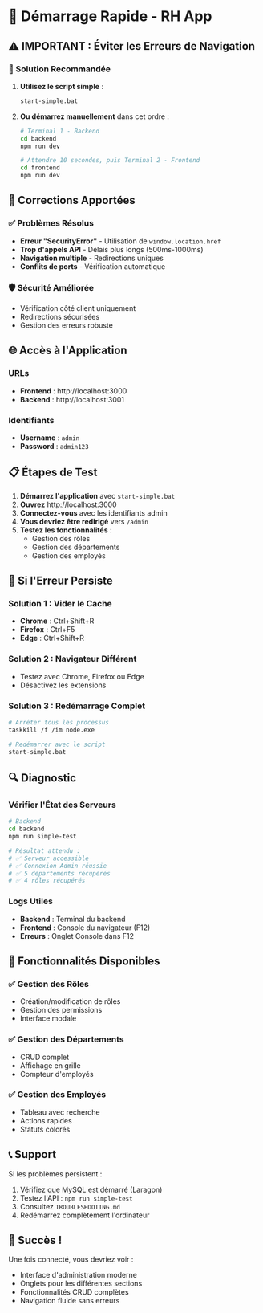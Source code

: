 # 🚀 Démarrage Rapide - RH App

## ⚠️ IMPORTANT : Éviter les Erreurs de Navigation

### 🎯 Solution Recommandée

1. **Utilisez le script simple** :
   ```bash
   start-simple.bat
   ```

2. **Ou démarrez manuellement** dans cet ordre :
   ```bash
   # Terminal 1 - Backend
   cd backend
   npm run dev
   
   # Attendre 10 secondes, puis Terminal 2 - Frontend
   cd frontend
   npm run dev
   ```

## 🔧 Corrections Apportées

### ✅ Problèmes Résolus
- **Erreur "SecurityError"** - Utilisation de `window.location.href`
- **Trop d'appels API** - Délais plus longs (500ms-1000ms)
- **Navigation multiple** - Redirections uniques
- **Conflits de ports** - Vérification automatique

### 🛡️ Sécurité Améliorée
- Vérification côté client uniquement
- Redirections sécurisées
- Gestion des erreurs robuste

## 🌐 Accès à l'Application

### URLs
- **Frontend** : http://localhost:3000
- **Backend** : http://localhost:3001

### Identifiants
- **Username** : `admin`
- **Password** : `admin123`

## 📋 Étapes de Test

1. **Démarrez l'application** avec `start-simple.bat`
2. **Ouvrez** http://localhost:3000
3. **Connectez-vous** avec les identifiants admin
4. **Vous devriez être redirigé** vers `/admin`
5. **Testez les fonctionnalités** :
   - Gestion des rôles
   - Gestion des départements
   - Gestion des employés

## 🚨 Si l'Erreur Persiste

### Solution 1 : Vider le Cache
- **Chrome** : Ctrl+Shift+R
- **Firefox** : Ctrl+F5
- **Edge** : Ctrl+Shift+R

### Solution 2 : Navigateur Différent
- Testez avec Chrome, Firefox ou Edge
- Désactivez les extensions

### Solution 3 : Redémarrage Complet
```bash
# Arrêter tous les processus
taskkill /f /im node.exe

# Redémarrer avec le script
start-simple.bat
```

## 🔍 Diagnostic

### Vérifier l'État des Serveurs
```bash
# Backend
cd backend
npm run simple-test

# Résultat attendu :
# ✅ Serveur accessible
# ✅ Connexion Admin réussie
# ✅ 5 départements récupérés
# ✅ 4 rôles récupérés
```

### Logs Utiles
- **Backend** : Terminal du backend
- **Frontend** : Console du navigateur (F12)
- **Erreurs** : Onglet Console dans F12

## 🎯 Fonctionnalités Disponibles

### ✅ Gestion des Rôles
- Création/modification de rôles
- Gestion des permissions
- Interface modale

### ✅ Gestion des Départements
- CRUD complet
- Affichage en grille
- Compteur d'employés

### ✅ Gestion des Employés
- Tableau avec recherche
- Actions rapides
- Statuts colorés

## 📞 Support

Si les problèmes persistent :
1. Vérifiez que MySQL est démarré (Laragon)
2. Testez l'API : `npm run simple-test`
3. Consultez `TROUBLESHOOTING.md`
4. Redémarrez complètement l'ordinateur

## 🎉 Succès !

Une fois connecté, vous devriez voir :
- Interface d'administration moderne
- Onglets pour les différentes sections
- Fonctionnalités CRUD complètes
- Navigation fluide sans erreurs 